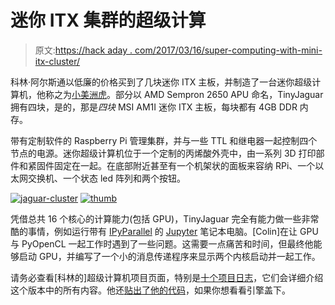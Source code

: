 # 迷你 ITX 集群的超级计算

> 原文:[https://hack aday . com/2017/03/16/super-computing-with-mini-itx-cluster/](https://hackaday.com/2017/03/16/super-computing-with-mini-itx-cluster/)

科林·阿尔斯通以低廉的价格买到了几块迷你 ITX 主板，并制造了一台迷你超级计算机，他称之为[小美洲虎](https://hackaday.io/project/20196-tinyjaguar)。部分以 AMD Sempron 2650 APU 命名，TinyJaguar 拥有四块，是的，那是*四块* MSI AM1I 迷你 ITX 主板，每块都有 4GB DDR 内存。

带有定制软件的 Raspberry Pi 管理集群，并与一些 TTL 和继电器一起控制四个节点的电源。迷你超级计算机位于一个定制的丙烯酸外壳中，由一系列 3D 打印部件和紧固件固定在一起。在底部附近甚至有一个机架状的面板来容纳 RPi、一个以太网交换机、一个状态 led 阵列和两个按钮。

 [![jaguar-cluster](../Images/65c52fbae79f9f8d851c8d270f34d4a7.png "jaguar-cluster")](https://hackaday.com/2017/03/16/super-computing-with-mini-itx-cluster/jaguar-cluster/)  [![thumb](../Images/ec8daf41a3dd0fdca649651c949dbe12.png "thumb")](https://hackaday.com/2017/03/16/super-computing-with-mini-itx-cluster/thumb-259/) 

凭借总共 16 个核心的计算能力(包括 GPU)，TinyJaguar 完全有能力做一些非常酷的事情，例如运行带有 [IPyParallel](https://github.com/ipython/ipyparallel) 的 [Jupyter](http://jupyter.org/) 笔记本电脑。[Colin]在让 GPU 与 PyOpenCL 一起工作时遇到了一些问题。这需要一点痛苦和时间，但最终他能够启动 GPU，并编写了一个小的消息传递程序来显示两个内核启动并一起工作。

请务必查看[科林的]超级计算机项目页面，特别是[十个项目日志](https://hackaday.io/project/20196/logs)，它们会详细介绍这个版本中的所有内容。他还[贴出了他的代码](https://github.com/calston/tinyjaguar)，如果你想看看引擎盖下。